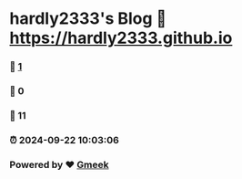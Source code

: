 # hardly2333's Blog :link: https://hardly2333.github.io 
### :page_facing_up: [1](https://hardly2333.github.io/tag.html) 
### :speech_balloon: 0 
### :hibiscus: 11 
### :alarm_clock: 2024-09-22 10:03:06 
### Powered by :heart: [Gmeek](https://github.com/Meekdai/Gmeek)
